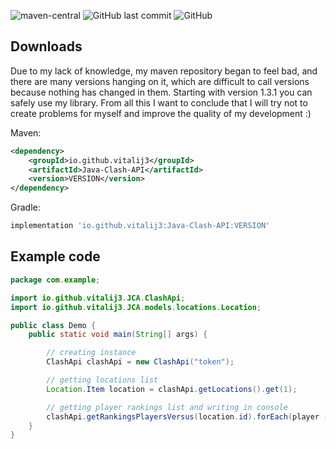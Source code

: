 ![maven-central](https://img.shields.io/maven-central/v/io.github.vitalij3/Java-Clash-API?color=yellow)
![GitHub last commit](https://img.shields.io/github/last-commit/Vitalij3/JCA)
![GitHub](https://img.shields.io/github/license/Vitalij3/JCA)

## Downloads
Due to my lack of knowledge, my maven repository began to feel bad, and there are many versions hanging on it, which are difficult to call versions because nothing has changed in them. Starting with version 1.3.1 you can safely use my library. From all this I want to conclude that I will try not to create problems for myself and improve the quality of my development :)

Maven:
```xml
<dependency>
    <groupId>io.github.vitalij3</groupId>
    <artifactId>Java-Clash-API</artifactId>
    <version>VERSION</version>
</dependency>
```
Gradle:
```groovy
implementation 'io.github.vitalij3:Java-Clash-API:VERSION'
```

## Example code

```java
package com.example;

import io.github.vitalij3.JCA.ClashApi;
import io.github.vitalij3.JCA.models.locations.Location;

public class Demo {
    public static void main(String[] args) {

        // creating instance
        ClashApi clashApi = new ClashApi("token");

        // getting locations list
        Location.Item location = clashApi.getLocations().get(1);

        // getting player rankings list and writing in console
        clashApi.getRankingsPlayersVersus(location.id).forEach(player -> System.out.println(player.name + " -> " + player.tag));
    }
}
```